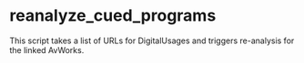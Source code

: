 # reanalyze_cued_programs

This script takes a list of URLs for DigitalUsages and triggers re-analysis for the linked AvWorks.
